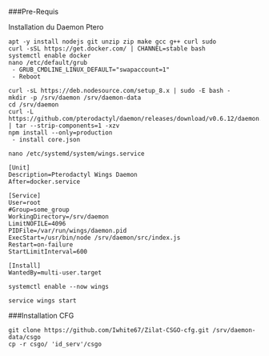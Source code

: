 ###Pre-Requis

Installation du Daemon Ptero 

    apt -y install nodejs git unzip zip make gcc g++ curl sudo
    curl -sSL https://get.docker.com/ | CHANNEL=stable bash
    systemctl enable docker
    nano /etc/default/grub
     - GRUB_CMDLINE_LINUX_DEFAULT="swapaccount=1"
     - Reboot
    
    curl -sL https://deb.nodesource.com/setup_8.x | sudo -E bash -
    mkdir -p /srv/daemon /srv/daemon-data
    cd /srv/daemon
    curl -L https://github.com/pterodactyl/daemon/releases/download/v0.6.12/daemon.tar.gz | tar --strip-components=1 -xzv
    npm install --only=production
     - install core.json
    
    nano /etc/systemd/system/wings.service
    
    [Unit]
    Description=Pterodactyl Wings Daemon
    After=docker.service
    
    [Service]
    User=root
    #Group=some_group
    WorkingDirectory=/srv/daemon
    LimitNOFILE=4096
    PIDFile=/var/run/wings/daemon.pid
    ExecStart=/usr/bin/node /srv/daemon/src/index.js
    Restart=on-failure
    StartLimitInterval=600
    
    [Install]
    WantedBy=multi-user.target
    
    systemctl enable --now wings
    
    service wings start

###Installation CFG

    git clone https://github.com/Iwhite67/Zilat-CSGO-cfg.git /srv/daemon-data/csgo
    cp -r csgo/ 'id_serv'/csgo
